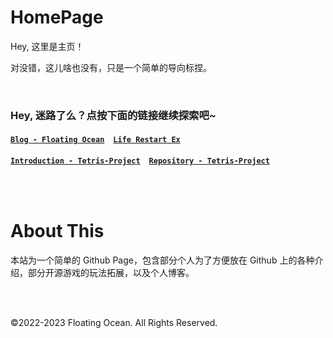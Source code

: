 # HomePage

Hey, 这里是主页！

对没错，这儿啥也没有，只是一个简单的导向标捏。

<br>

### Hey, 迷路了么？点按下面的链接继续探索吧~

[**`Blog - Floating Ocean`**](https://floating-ocean.github.io/blog/)　[**`Life Restart Ex`**](https://floating-ocean.github.io/liferestartex/)

[**`Introduction - Tetris-Project`**](https://floating-ocean.github.io/tetrisproj/)　[**`Repository - Tetris-Project`**](https://github.com/floating-ocean/tetris-project/)

<br>

<br>

# About This

本站为一个简单的 Github Page，包含部分个人为了方便放在 Github 上的各种介绍，部分开源游戏的玩法拓展，以及个人博客。

<br>

<br>

<p>©2022-2023 Floating Ocean. All Rights Reserved.</p>


